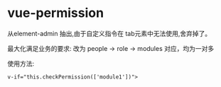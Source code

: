 # vue-permission

从element-admin 抽出,由于自定义指令在 tab元素中无法使用,舍弃掉了。

最大化满足业务的要求:
改为 people  ->  role  ->  modules 对应，均为一对多 

使用方法:
```
v-if="this.checkPermission(['module1'])">
```


